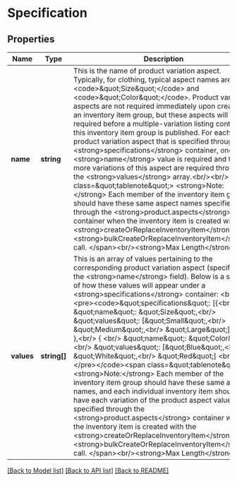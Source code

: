 # Specification

## Properties
| Name       | Type         | Description                                                                                                                                                                                                                                                                                                                                                                                                                                                                                                                                                                                                                                                                                                                                                                                                                                                                                                                                                                                                                                                                                                                                                                                                                                                                                                                                          | Notes      |
|------------|--------------|------------------------------------------------------------------------------------------------------------------------------------------------------------------------------------------------------------------------------------------------------------------------------------------------------------------------------------------------------------------------------------------------------------------------------------------------------------------------------------------------------------------------------------------------------------------------------------------------------------------------------------------------------------------------------------------------------------------------------------------------------------------------------------------------------------------------------------------------------------------------------------------------------------------------------------------------------------------------------------------------------------------------------------------------------------------------------------------------------------------------------------------------------------------------------------------------------------------------------------------------------------------------------------------------------------------------------------------------------|------------|
| **name**   | **string**   | This is the name of product variation aspect. Typically, for clothing, typical aspect names are &lt;code&gt;\&quot;Size\&quot;&lt;/code&gt; and &lt;code&gt;\&quot;Color\&quot;&lt;/code&gt;. Product variation aspects are not required immediately upon creating an inventory item group, but these aspects will be required before a multiple-variation listing containing this inventory item group is published. For each product variation aspect that is specified through the &lt;strong&gt;specifications&lt;/strong&gt; container, one &lt;strong&gt;name&lt;/strong&gt; value is required and two or more variations of this aspect are required through the &lt;strong&gt;values&lt;/strong&gt; array.&lt;br/&gt;&lt;br/&gt; &lt;span class&#x3D;\&quot;tablenote\&quot;&gt; &lt;strong&gt;Note:&lt;/strong&gt; Each member of the inventory item group should have these same aspect names specified through the &lt;strong&gt;product.aspects&lt;/strong&gt; container when the inventory item is created with the &lt;strong&gt;createOrReplaceInventoryItem&lt;/strong&gt; or &lt;strong&gt;bulkCreateOrReplaceInventoryItem&lt;/strong&gt; call. &lt;/span&gt;&lt;br/&gt;&lt;strong&gt;Max Length&lt;/strong&gt;: 40                                                                                                                | [optional] |
| **values** | **string[]** | This is an array of values pertaining to the corresponding product variation aspect (specified in the &lt;strong&gt;name&lt;/strong&gt; field). Below is a sample of how these values will appear under a &lt;strong&gt;specifications&lt;/strong&gt; container: &lt;br/&gt; &lt;pre&gt;&lt;code&gt;\&quot;specifications\&quot;: [{&lt;br/&gt; \&quot;name\&quot;: \&quot;Size\&quot;,&lt;br/&gt; \&quot;values\&quot;: [\&quot;Small\&quot;,&lt;br/&gt; \&quot;Medium\&quot;,&lt;br/&gt; \&quot;Large\&quot;]&lt;br/&gt; },&lt;br/&gt; { &lt;br/&gt; \&quot;name\&quot;: \&quot;Color\&quot;,&lt;br/&gt; \&quot;values\&quot;: [\&quot;Blue\&quot;,&lt;br/&gt; \&quot;White\&quot;,&lt;br/&gt; \&quot;Red\&quot;] &lt;br/&gt; }] &lt;/pre&gt;&lt;/code&gt;&lt;span class&#x3D;\&quot;tablenote\&quot;&gt; &lt;strong&gt;Note:&lt;/strong&gt; Each member of the inventory item group should have these same aspect names, and each individual inventory item should have each variation of the product aspect values specified through the &lt;strong&gt;product.aspects&lt;/strong&gt; container when the inventory item is created with the &lt;strong&gt;createOrReplaceInventoryItem&lt;/strong&gt; or &lt;strong&gt;bulkCreateOrReplaceInventoryItem&lt;/strong&gt; call. &lt;/span&gt;&lt;br/&gt;&lt;strong&gt;Max Length&lt;/strong&gt;: 50 | [optional] |

[[Back to Model list]](../../README.md#documentation-for-models) [[Back to API list]](../../README.md#documentation-for-api-endpoints) [[Back to README]](../../README.md)

